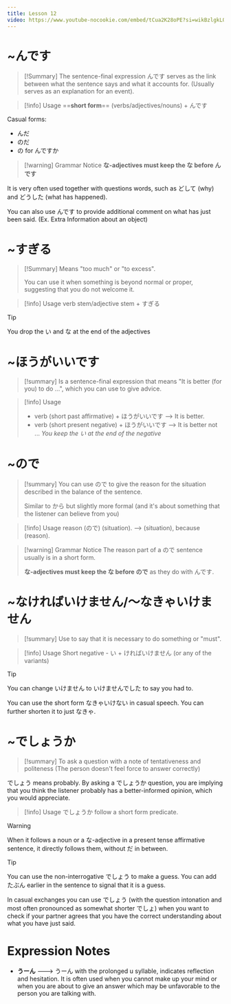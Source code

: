 ```yaml
---
title: Lesson 12
video: https://www.youtube-nocookie.com/embed/tCua2K28oPE?si=wikBzlgkLQPAL8tI
---
```


# ~んです

> [!Summary]
> The sentence-final expression んです serves as the link between what the sentence says and what it accounts for. (Usually serves as an explanation for an event).

> [!info] Usage
> ==**short form**== (verbs/adjectives/nouns) + んです

Casual forms:

- んだ
- のだ
- の for んですか

> [!warning] Grammar Notice
> **な-adjectives must keep the な before んです**

It is very often used together with questions words, such as どして (why) and どうした (what has happened).

You can also use んです to provide additional comment on what has just been said. (Ex. Extra Information about an object)

# ~すぎる

> [!Summary]
> Means "too much" or "to excess".
>
> You can use it when something is beyond normal or proper, suggesting that you do not welcome it.

> [!info] Usage
> verb stem/adjective stem + すぎる

> [!tip]
> You drop the い and な at the end of the adjectives

# ~ほうがいいです

> [!summary]
> Is a sentence-final expression that means "It is better (for you) to do ...", which you can use to give advice.

> [!info] Usage
>
> - verb (short past affirmative) + ほうがいいです --> It is better.
> - verb (short present negative) + ほうがいいです --> It is better not ...
>   _You keep the い at the end of the negative_

# ~ので

> [!summary]
> You can use ので to give the reason for the situation described in the balance of the sentence.
>
> Similar to から but slightly more formal (and it's about something that the listener can believe from you)

> [!info] Usage
> reason (ので) (situation). --> (situation), because (reason).

> [!warning] Grammar Notice
> The reason part of a ので sentence usually is in a short form.
>
> **な-adjectives must keep the な before ので** as they do with んです.

# ~なければいけません/～なきゃいけません

> [!summary]
> Use to say that it is necessary to do something or "must".

> [!info] Usage
> Short negative - い + ければいけません (or any of the variants)

> [!tip]
> You can change いけません to いけませんでした to say you had to.
>
> You can use the short form なきゃいけない in casual speech. You can further shorten it to just なきゃ.

# ~でしょうか

> [!summary]
> To ask a question with a note of tentativeness and politeness (The person doesn't feel force to answer correctly)

でしょう means probably. By asking a でしょうか question, you are implying that you think the listener probably has a better-informed opinion, which you would appreciate.

> [!info] Usage
> でしょうか follow a short form predicate.

> [!warning]
> When it follows a noun or a な-adjective in a present tense affirmative sentence, it directly follows them, without だ in between.

> [!tip]
> You can use the non-interrogative でしょう to make a guess. You can add たぶん earlier in the sentence to signal that it is a guess.

In casual exchanges you can use でしょう (with the question intonation and most often pronounced as somewhat shorter でしょ) when you want to check if your partner agrees that you have the correct understanding about what you have just said.

# Expression Notes

- **うーん** ---> うーん with the prolonged u syllable, indicates reflection and hesitation. It is often used when you cannot make up your mind or when you are about to give an answer which may be unfavorable to the person you are talking with.
